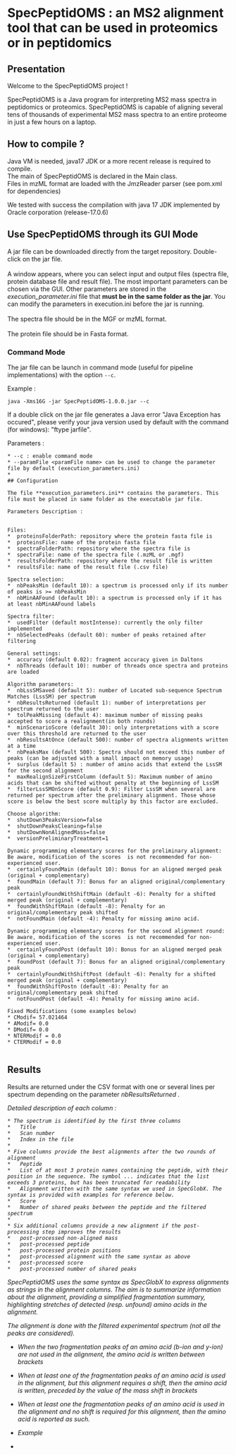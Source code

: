 # SpecPeptidOMS : an MS2 alignment tool that can be used in proteomics or in peptidomics

## Presentation

Welcome to the SpecPeptidOMS project !

SpecPeptidOMS is a Java program for interpreting MS2 mass spectra in peptidomics or proteomics. SpecPeptidOMS is capable of aligning several tens of thousands of experimental MS2 mass spectra to an entire proteome in just a few hours on a laptop.

## How to compile ?

Java VM is needed, java17 JDK or a more recent release is required to compile.<br>
 The main of SpecPeptidOMS is declared in the Main class.<br>
 Files in mzML format are loaded with the JmzReader parser (see pom.xml for dependencies)

We tested with success the compilation with java 17 JDK implemented by Oracle corporation (release-17.0.6)



## Use SpecPeptidOMS through its GUI Mode
A jar file can be downloaded directly from the target repository. Double-click on the jar file.<br><br>
A window appears, where you can select input and output files (spectra file, protein database file and result file). The most important parameters can be chosen via the GUI. Other parameters are stored in the *execution_parameter.ini* file that **must be in the same folder as the jar**. You can modify the parameters in execution.ini before the jar is running.<br><br>
The spectra file should be in the MGF or mzML format.<br><br>
The protein file should be in Fasta format.<br>

### Command Mode

The jar file can be launch in command mode (useful for pipeline implementations) with the option ```--c```.

Example :

	java -Xms16G -jar SpecPeptidOMS-1.0.0.jar --c
	
If a double click on the jar file generates a Java error "Java Exception has occured", please verify your java version used by default with the command (for windows): "ftype jarfile".

Parameters :

```
* --c : enable command mode
* --paramFile <paramFile name> can be used to change the parameter file by default (execution_parameters.ini)
*
## Configuration

The file **execution_parameters.ini** contains the parameters. This file must be placed in same folder as the executable jar file.

Parameters Description :


Files:
*  proteinsFolderPath: repository where the protein fasta file is
*  proteinsFile: name of the protein fasta file
*  spectraFolderPath: repository where the spectra file is 
*  spectraFile: name of the spectra file (.mzML or .mgf)
*  resultsFolderPath: repository where the result file is written 
*  resultsFile: name of the result file (.csv file)

Spectra selection:
*  nbPeaksMin (default 10): a spectrum is processed only if its number of peaks is >= nbPeaksMin
*  nbMinAAFound (default 10): a spectrum is processed only if it has at least nbMinAAFound labels

Spectra filter:
*  usedFilter (default mostIntense): currently the only filter implemented 
*  nbSelectedPeaks (default 60): number of peaks retained after filtering

General settings:
*  accuracy (default 0.02): fragment accuracy given in Daltons
*  nbThreads (default 10): number of threads once spectra and proteins are loaded

Algorithm parameters:
*  nbLssSMSaved (default 5): number of Located sub-sequence Spectrum Matches (LssSM) per spectrum
*  nbResultsReturned (default 1): number of interpretations per spectrum returned to the user
*  tolPeakMissing (default 4): maximum number of missing peaks accepted to score a realignment(in both rounds)
*  minScenarioScore (default 30): only interpretations with a score over this threshold are returned to the user
*  nbResultsAtOnce (default 500): number of spectra alignments written at a time
*  nbPeaksMax (default 500): Spectra should not exceed this number of peaks (can be adjusted with a small impact on memory usage)
*  surplus (default 5) : number of amino acids that extend the LssSM for the second alignment
*  maxRealignSizeFirstColumn (default 5): Maximum number of amino acids that can be shifted without penalty at the beginning of LssSM
*  filterLssSMOnScore (default 0.9): Filter LssSM when several are returned per spectrum after the preliminary alignment. Those whose score is below the best score multiply by this factor are excluded.

Choose algorithm:
*  shutDown3PeaksVersion=false
*  shutDownPeaksCleaning=false
*  shutDownNonAlignedMass=false
*  versionPreliminaryTreatment=1

Dynamic programming elementary scores for the preliminary alignment: Be aware, modification of the scores  is not recommended for non-experienced user.
*  certainlyFoundMain (default 10): Bonus for an aligned merged peak (original + complementary)
*  foundMain (default 7): Bonus for an aligned original/complementary peak
*  certainlyFoundWithShiftMain (default -6): Penalty for a shifted merged peak (original + complementary)
*  foundWithShiftMain (default -8): Penalty for an original/complementary peak shifted
*  notFoundMain (default -4): Penalty for missing amino acid.

Dynamic programming elementary scores for the second alignment round: Be aware, modification of the scores  is not recommended for non-experienced user.
*  certainlyFoundPost (default 10): Bonus for an aligned merged peak (original + complementary)
*  foundPost (default 7): Bonus for an aligned original/complementary peak
*  certainlyFoundWithShiftPost (default -6): Penalty for a shifted merged peak (original + complementary)
*  foundWithShiftPostn (default -8): Penalty for an original/complementary peak shifted
*  notFoundPost (default -4): Penalty for missing amino acid.

Fixed Modifications (some examples below)
* CModif= 57.021464
* AModif= 0.0
* DModif= 0.0
* NTERModif = 0.0
* CTERModif = 0.0


  ```

## Results

Results are returned under the CSV format with one or several lines per spectrum depending on the parameter <i>nbResultsReturned <i> . <br>



Detailed description of each column :

```
* The spectrum is identified by the first three columns
*   Title 
*   Scan number
*   Index in the file 
* 
* Five columns provide the best alignments after the two rounds of alignment
*   Peptide
*   List of at most 3 protein names containing the peptide, with their position in the sequence. The symbol ... indicates that the list exceeds 3 proteins, but has been truncated for readability
*   Alignment written with the same syntax we used in SpecGlobX. The syntax is provided with examples for reference below.
*   Score
*   Number of shared peaks between the peptide and the filtered spectrum
*
* Six additional columns provide a new alignment if the post-processing step improves the results
*   post-processed non-aligned mass
*   post-processed peptide
*   post-processed protein positions
*   post-processed alignment with the same syntax as above
*   post-processed score
*   post-processed number of shared peaks
```

SpecPeptidOMS uses the same syntax as SpecGlobX to express alignments as strings in the alignment columns. The aim is to summarize information about the alignment, providing a simplified fragmentation summary, highlighting stretches of detected (resp. unfound) amino acids in the alignment.

The alignment is done with the filtered experimental spectrum (not all the peaks are considered).

* When the two fragmentation peaks of an amino acid (b-ion and y-ion) are not used in the alignment, the amino acid is written between brackets
* When at least one of the fragmentation peaks of an amino acid is used in the alignment, but this alignment requires a shift, then the amino acid is written, preceded by the value of the mass shift in brackets
* When at least one the fragmentation peaks of an amino acid is used in the alignment and no shift is required for this alignment, then the amino acid is reported as such.

* Example
*      



